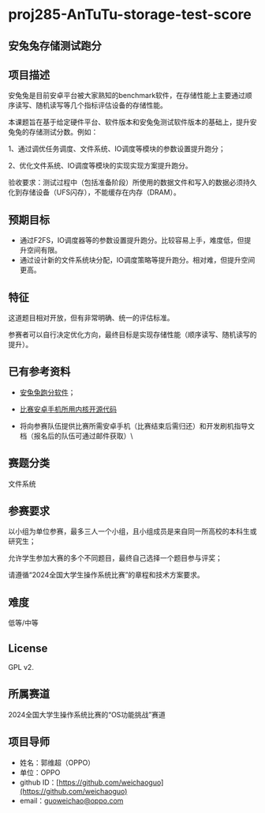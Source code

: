 # proj285-AnTuTu-storage-test-score
## 安兔兔存储测试跑分



## 项目描述

安兔兔是目前安卓平台被大家熟知的benchmark软件，在存储性能上主要通过顺序读写、随机读写等几个指标评估设备的存储性能。

本课题旨在基于给定硬件平台、软件版本和安兔兔测试软件版本的基础上，提升安兔兔的存储测试分数。例如：

1、通过调优任务调度、文件系统、IO调度等模块的参数设置提升跑分；

2、优化文件系统、IO调度等模块的实现实现方案提升跑分。

 

验收要求：测试过程中（包括准备阶段）所使用的数据文件和写入的数据必须持久化到存储设备（UFS闪存），不能缓存在内存（DRAM）。



## 预期目标

- 通过F2FS，IO调度器等的参数设置提升跑分。比较容易上手，难度低，但提升空间有限。
- 通过设计新的文件系统块分配，IO调度策略等提升跑分。相对难，但提升空间更高。



## 特征

这道题目相对开放，但有非常明确、统一的评估标准。

参赛者可以自行决定优化方向，最终目标是实现存储性能（顺序读写、随机读写的提升）。



## 已有参考资料

- [安兔兔跑分软件](https://file.antutu.com/soft/antutu-benchmark-v10.apk)；

- [比赛安卓手机所用内核开源代码](https://github.com/OnePlusOSS/android_kernel_modules_and_devicetree_oneplus_sm8550/tree/oneplus/sm8550_t_13.1_ace2pro)

- 将向参赛队伍提供比赛所需安卓手机（比赛结束后需归还）和开发刷机指导文档（报名后的队伍可通过邮件获取）\

  

## 赛题分类

文件系统

## 参赛要求

以小组为单位参赛，最多三人一个小组，且小组成员是来自同一所高校的本科生或研究生；

允许学生参加大赛的多个不同题目，最终自己选择一个题目参与评奖；

请遵循“2024全国大学生操作系统比赛”的章程和技术方案要求。



## 难度

低等/中等



## License

GPL v2.



## 所属赛道

2024全国大学生操作系统比赛的“OS功能挑战”赛道

## 项目导师

- 姓名：郭维超（OPPO）
- 单位：OPPO
- github ID：[https://github.com/weichaoguo](https://github.com/weichaoguo)
- email：[guoweichao@oppo.com](mailto:guoweichao@oppo.com)
